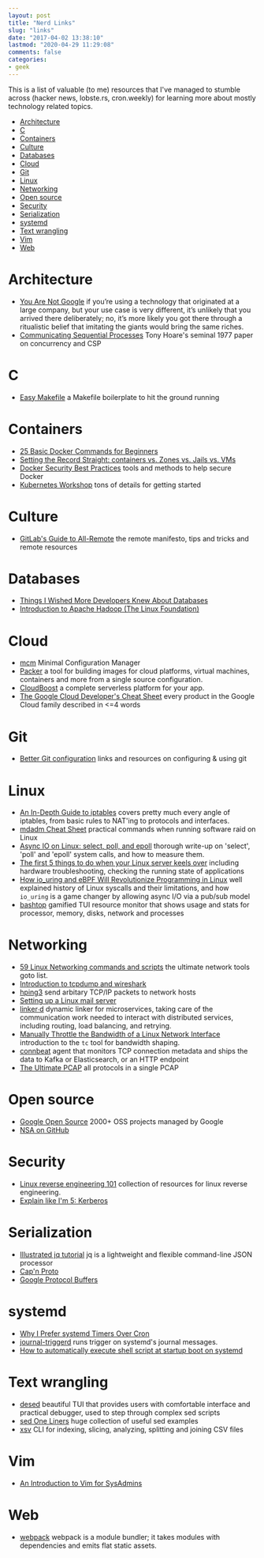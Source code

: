 ```yaml
---
layout: post
title: "Nerd Links"
slug: "links"
date: "2017-04-02 13:38:10"
lastmod: "2020-04-29 11:29:08"
comments: false
categories:
- geek
---
```


This is a list of valuable (to me) resources that I've managed to stumble across (hacker news, lobste.rs, cron.weekly) for learning more about mostly technology related topics.

<!-- vim-markdown-toc GFM -->

* [Architecture](#architecture)
* [C](#c)
* [Containers](#containers)
* [Culture](#culture)
* [Databases](#databases)
* [Cloud](#cloud)
* [Git](#git)
* [Linux](#linux)
* [Networking](#networking)
* [Open source](#open-source)
* [Security](#security)
* [Serialization](#serialization)
* [systemd](#systemd)
* [Text wrangling](#text-wrangling)
* [Vim](#vim)
* [Web](#web)

<!-- vim-markdown-toc -->



# Architecture

- [You Are Not Google](https://blog.bradfieldcs.com/you-are-not-google-84912cf44afb) if you’re using a technology that originated at a large company, but your use case is very different, it’s unlikely that you arrived there deliberately; no, it’s more likely you got there through a ritualistic belief that imitating the giants would bring the same riches.
- [Communicating Sequential Processes](http://www.usingcsp.com/cspbook.pdf) Tony Hoare's seminal 1977 paper on concurrency and CSP



# C

- [Easy Makefile](https://github.com/mortie/easy-makefile/) a Makefile boilerplate to hit the ground running



# Containers

- [25 Basic Docker Commands for Beginners](https://codeopolis.com/posts/25-basic-docker-commands-for-beginners/)
- [Setting the Record Straight: containers vs. Zones vs. Jails vs. VMs]()
- [Docker Security Best Practices](https://blog.sqreen.io/docker-security/) tools and methods to help secure Docker
- [Kubernetes Workshop](http://www.zoobab.com/kubernetes-workshop) tons of details for getting started



# Culture

- [GitLab's Guide to All-Remote](https://about.gitlab.com/company/culture/all-remote/guide/) the remote manifesto, tips and tricks and remote resources



# Databases

- [Things I Wished More Developers Knew About Databases](https://medium.com/@rakyll/things-i-wished-more-developers-knew-about-databases-2d0178464f78) 
- [Introduction to Apache Hadoop (The Linux Foundation)](https://www.edx.org/course/introduction-apache-hadoop-linuxfoundationx-lfs103x#!)



# Cloud

- [mcm](https://zombiezen.github.io/mcm/) Minimal Configuration Manager
- [Packer](https://www.hashicorp.com/blog/packer-1-0/) a tool for building images for cloud platforms, virtual machines, containers and more from a single source configuration.
- [CloudBoost](https://www.cloudboost.io/) a complete serverless platform for your app.
- [The Google Cloud Developer's Cheat Sheet](https://github.com/gregsramblings/google-cloud-4-words) every product in the Google Cloud family described in <=4 words



# Git

- [Better Git configuration](https://blog.scottnonnenberg.com/better-git-configuration) links and resources on configuring & using git



# Linux


- [An In-Depth Guide to iptables](https://www.booleanworld.com/depth-guide-iptables-linux-firewall/) covers pretty much every angle of iptables, from basic rules to NAT'ing to protocols and interfaces.
- [mdadm Cheat Sheet](http://www.ducea.com/2009/03/08/mdadm-cheat-sheet/) practical commands when running software raid on Linux
- [Async IO on Linux: select, poll, and epoll](https://jvns.ca/blog/2017/06/03/async-io-on-linux--select--poll--and-epoll/) thorough write-up on 'select', 'poll' and 'epoll' system calls, and how to measure them.
- [The first 5 things to do when your Linux server keels over](https://insights.hpe.com/articles/the-first-5-things-to-do-when-your-linux-server-keels-over-1705.html) including hardware troubleshooting, checking the running state of applications
- [How io_uring and eBPF Will Revolutionize Programming in Linux](https://thenewstack.io/how-io_uring-and-ebpf-will-revolutionize-programming-in-linux/) well explained history of Linux syscalls and their limitations, and how `io_uring` is a game changer by allowing async I/O via a pub/sub model
- [bashtop](https://github.com/aristocratos/bashtop) gamified TUI resource monitor that shows usage and stats for processor, memory, disks, network and processes





# Networking

- [59 Linux Networking commands and scripts](https://haydenjames.io/linux-networking-commands-scripts/) the ultimate network tools goto list.
- [Introduction to tcpdump and wireshark](https://www.linux.com/blog/learn/chapter/linux-security/2017/2/linux-security-fundamentals-part-5-introduction-tcpdump-and-wireshark)
- [hping3](https://linux.die.net/man/8/hping3) send arbitary TCP/IP packets to network hosts
- [Setting up a Linux mail server](https://likegeeks.com/linux-mail-server/)
- [linker∙d](https://linkerd.io/) dynamic linker for microservices, taking care of the communication work needed to interact with distributed services, including routing, load balancing, and retrying.  
- [Manually Throttle the Bandwidth of a Linux Network Interface](http://mark.koli.ch/slowdown-throttle-bandwidth-linux-network-interface) introduction to the `tc` tool for bandwidth shaping.
- [connbeat](https://github.com/raboof/connbeat) agent that monitors TCP connection metadata and ships the data to Kafka or Elasticsearch, or an HTTP endpoint
- [The Ultimate PCAP](https://weberblog.net/the-ultimate-pcap/) all protocols in a single PCAP




# Open source

- [Google Open Source](https://opensource.google.com/projects/explore/featured) 2000+ OSS projects managed by Google
- [NSA on GitHub](https://nationalsecurityagency.github.io)



# Security

- [Linux reverse engineering 101](https://github.com/michalmalik/linux-re-101) collection of resources for linux reverse engineering.
- [Explain like I'm 5: Kerberos](http://www.roguelynn.com/words/explain-like-im-5-kerberos) 



# Serialization

- [Illustrated jq tutorial](https://mosermichael.github.io/jq-illustrated/dir/content.html) jq is a lightweight and flexible command-line JSON processor
- [Cap'n Proto](https://capnproto.org/)
- [Google Protocol Buffers](https://github.com/google/protobuf)



# systemd

- [Why I Prefer systemd Timers Over Cron](https://trstringer.com/systemd-timer-vs-cronjob/)
- [journal-triggerd](https://github.com/jjk-jacky/journal-triggerd) runs trigger on systemd's journal messages.
- [How to automatically execute shell script at startup boot on systemd](https://linuxconfig.org/how-to-automatically-execute-shell-script-at-startup-boot-on-systemd-linux)



# Text wrangling

- [desed](https://github.com/SoptikHa2/desed) beautiful TUI that provides users with comfortable interface and practical debugger, used to step through complex sed scripts
- [sed One Liners](http://www.pement.org/sed/sed1line.txt) huge collection of useful sed examples
- [xsv](https://github.com/BurntSushi/xsv) CLI for indexing, slicing, analyzing, splitting and joining CSV files



# Vim

- [An Introduction to Vim for SysAdmins](https://www.linux.com/learn/intro-to-linux/2017/2/vim-sysadmins)



# Web

- [webpack](https://webpack.github.io/) webpack is a module bundler; it takes modules with dependencies and emits flat static assets.

